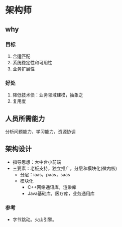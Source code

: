 # 架构师
## why
### 目标
1. 合适匹配
1. 系统稳定性和可用性
1. 业务扩展性

### 好处
1. 降低技术债：业务领域建模，抽象之
1. 复用度

## 人员所需能力
分析问题能力，学习能力，资源协调

## 架构设计
* 指导思想：大中台小前端
* 三要素：老板支持，独立推广，分层和模块化(微内核)
  * 分层：iaas，paas，saas
  * 模块化
    * C++网络通讯库，渲染库
    * Java基础库，医疗库，业务通用库

### 参考
* 字节跳动。火山引擎。
